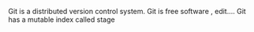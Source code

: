 Git is a distributed version control system.
Git is free software , edit....
Git has a mutable index called stage
